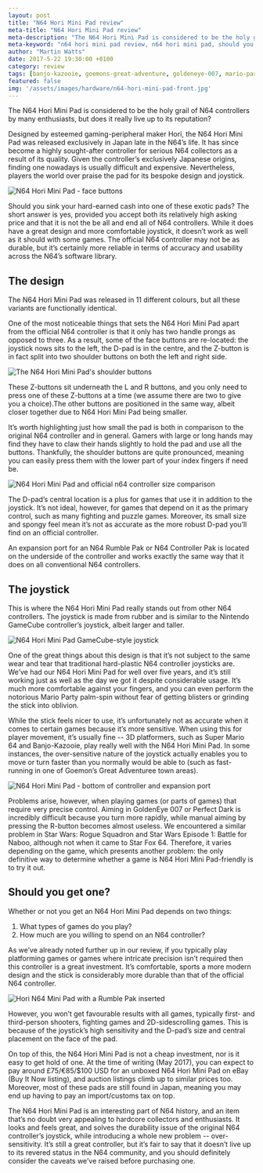 ```yaml
---
layout: post
title: "N64 Hori Mini Pad review"
meta-title: "N64 Hori Mini Pad review"
meta-description: "The N64 Hori Mini Pad is considered to be the holy grail of N64 controllers, but does it live up to its reputation? Check out our in-depth review."
meta-keyword: "n64 hori mini pad review, n64 hori mini pad, should you buy an n64 hori mini pad, n64 controllers"
author: "Martin Watts"
date: 2017-5-22 19:30:00 +0100
category: review
tags: [banjo-kazooie, goemons-great-adventure, goldeneye-007, mario-party, perfect-dark, star-fox-64, star-wars-episode-1-battle-for-naboo, star-wars-rogue-squadron, super-mario-64]
featured: false
img: '/assets/images/hardware/n64-hori-mini-pad-front.jpg'
---
```

The N64 Hori Mini Pad is considered to be the holy grail of N64 controllers by many enthusiasts, but does it really live up to its reputation?

Designed by esteemed gaming-peripheral maker Hori, the N64 Hori Mini Pad was released exclusively in Japan late in the N64’s life. It has since become a highly sought-after controller for serious N64 collectors as a result of its quality. Given the controller’s exclusively Japanese origins, finding one nowadays is usually difficult and expensive. Nevertheless, players the world over praise the pad for its bespoke design and joystick.

![N64 Hori Mini Pad - face buttons](/assets/images/hardware/n64-hori-mini-pad-front.jpg)

Should you sink your hard-earned cash into one of these exotic pads? The short answer is yes, provided you accept both its relatively high asking price and that it is not the be all and end all of N64 controllers. While it does have a great design and more comfortable joystick, it doesn’t work as well as it should with some games. The official N64 controller may not be as durable, but it’s certainly more reliable in terms of accuracy and usability across the N64’s software library.

## The design ##

The N64 Hori Mini Pad was released in 11 different colours, but all these variants are functionally identical.

One of the most noticeable things that sets the N64 Hori Mini Pad apart from the official N64 controller is that it only has two handle prongs as opposed to three. As a result, some of the face buttons are re-located: the joystick nows sits to the left, the D-pad is in the centre, and the Z-button is in fact split into two shoulder buttons on both the left and right side.

![The N64 Hori Mini Pad's shoulder buttons](/assets/images/hardware/n64-hori-mini-pad-shoulder-buttons.jpg)

These Z-buttons sit underneath the L and R buttons, and you only need to press one of these Z-buttons at a time (we assume there are two to give you a choice).The other buttons are positioned in the same way, albeit closer together due to N64 Hori Mini Pad being smaller.

It’s worth highlighting just how small the pad is both in comparison to the original N64 controller and in general. Gamers with large or long hands may find they have to claw their hands slightly to hold the pad and use all the buttons. Thankfully, the shoulder buttons are quite pronounced, meaning you can easily press them with the lower part of your index fingers if need be.

![N64 Hori Mini Pad and official n64 controller size comparison](/assets/images/hardware/n64-hori-mini-pad-official-n64-controller-comparison.jpg)

The D-pad’s central location is a plus for games that use it in addition to the joystick. It’s not ideal, however, for games that depend on it as the primary control, such as many fighting and puzzle games. Moreover, its small size and spongy feel mean it’s not as accurate as the more robust D-pad you’ll find on an official controller.

An expansion port for an N64 Rumble Pak or N64 Controller Pak is located on the underside of the controller and works exactly the same way that it does on all conventional N64 controllers.

## The joystick ##

This is where the N64 Hori Mini Pad really stands out from other N64 controllers. The joystick is made from rubber and is similar to the Nintendo GameCube controller’s joystick, albeit larger and taller.

![N64 Hori Mini Pad GameCube-style joystick](/assets/images/hardware/n64-hori-mini-pad-joystick.jpg)

One of the great things about this design is that it’s not subject to the same wear and tear that traditional hard-plastic N64 controller joysticks are. We’ve had our N64 Hori Mini Pad for well over five years, and it’s still working just as well as the day we got it despite considerable usage. It’s much more comfortable against your fingers, and you can even perform the notorious Mario Party palm-spin without fear of getting blisters or grinding the stick into oblivion.

While the stick feels nicer to use, it’s unfortunately not as accurate when it comes to certain games because it’s more sensitive. When using this for player movement, it’s usually fine -- 3D platformers, such as Super Mario 64 and Banjo-Kazooie, play really well with the N64 Hori Mini Pad. In some instances, the over-sensitive nature of the joystick actually enables you to move or turn faster than you normally would be able to (such as fast-running in one of Goemon’s Great Adventuree town areas).

![N64 Hori Mini Pad - bottom of controller and expansion port](/assets/images/hardware/n64-hori-mini-pad-expansion-port.jpg)

Problems arise, however, when playing games (or parts of games) that require very precise control. Aiming in GoldenEye 007 or Perfect Dark is incredibly difficult because you turn more rapidly, while manual aiming by pressing the R-button becomes almost useless. We encountered a similar problem in Star Wars: Rogue Squadron and Star Wars Episode 1: Battle for Naboo, although not when it came to Star Fox 64. Therefore, it varies depending on the game, which presents another problem: the only definitive way to determine whether a game is N64 Hori Mini Pad-friendly is to try it out.

## Should you get one? ##

Whether or not you get an N64 Hori Mini Pad depends on two things:

1. What types of games do you play?
2. How much are you willing to spend on an N64 controller?

As we’ve already noted further up in our review, if you typically play platforming games or games where intricate precision isn’t required then this controller is a great investment. It’s comfortable, sports a more modern design and the stick is considerably more durable than that of the official N64 controller.

![Hori N64 Mini Pad with a Rumble Pak inserted](/assets/images/hardware/n64-hori-mini-pad-rumble-pak.jpg)

However, you won’t get favourable results with all games, typically first- and third-person shooters, fighting games and 2D-sidescrolling games. This is because of the joystick’s high sensitivity and the D-pad’s size and central placement on the face of the pad.

On top of this, the N64 Hori Mini Pad is not a cheap investment, nor is it easy to get hold of one. At the time of writing (May 2017), you can expect to pay around £75/€85/$100 USD for an unboxed N64 Hori Mini Pad on eBay (Buy It Now listing), and auction listings climb up to similar prices too. Moreover, most of these pads are still found in Japan, meaning you may end up having to pay an import/customs tax on top.

The N64 Hori Mini Pad is an interesting part of N64 history, and an item that’s no doubt very appealing to hardcore collectors and enthusiasts. It looks and feels great, and solves the durability issue of the original N64 controller’s joystick, while introducing a whole new problem -- over-sensitivity. It’s still a great controller, but it’s fair to say that it doesn’t live up to its revered status in the N64 community, and you should definitely consider the caveats we’ve raised before purchasing one.